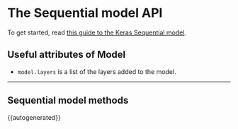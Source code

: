 # The Sequential model API

To get started, read [this guide to the Keras Sequential model](/getting-started/sequential-model-guide).

## Useful attributes of Model

- `model.layers` is a list of the layers added to the model.


----

## Sequential model methods

{{autogenerated}}